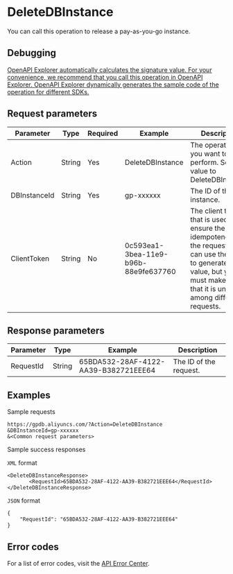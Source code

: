 # DeleteDBInstance

You can call this operation to release a pay-as-you-go instance.

## Debugging

[OpenAPI Explorer automatically calculates the signature value. For your convenience, we recommend that you call this operation in OpenAPI Explorer. OpenAPI Explorer dynamically generates the sample code of the operation for different SDKs.](https://api.aliyun.com/#product=gpdb&api=DeleteDBInstance&type=RPC&version=2016-05-03)

## Request parameters

|Parameter|Type|Required|Example|Description|
|---------|----|--------|-------|-----------|
|Action|String|Yes|DeleteDBInstance|The operation that you want to perform. Set the value to DeleteDBInstance. |
|DBInstanceId|String|Yes|gp-xxxxxx|The ID of the instance. |
|ClientToken|String|No|0c593ea1-3bea-11e9-b96b-88e9fe637760|The client token that is used to ensure the idempotence of the request. You can use the client to generate the value, but you must make sure that it is unique among different requests. |

## Response parameters

|Parameter|Type|Example|Description|
|---------|----|-------|-----------|
|RequestId|String|65BDA532-28AF-4122-AA39-B382721EEE64|The ID of the request. |

## Examples

Sample requests

```
https://gpdb.aliyuncs.com/?Action=DeleteDBInstance
&DBInstanceId=gp-xxxxxx
&<Common request parameters>
```

Sample success responses

`XML` format

```
<DeleteDBInstanceResponse>  
       <RequestId>65BDA532-28AF-4122-AA39-B382721EEE64</RequestId>
</DeleteDBInstanceResponse>
```

`JSON` format

```
{
    "RequestId": "65BDA532-28AF-4122-AA39-B382721EEE64"
}
```

## Error codes

For a list of error codes, visit the [API Error Center](https://error-center.alibabacloud.com/status/product/gpdb).

